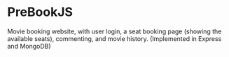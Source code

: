 # PreBookJS
Movie booking website, with user login, a seat booking page (showing the available seats), commenting, and movie history. (Implemented in Express and MongoDB)
